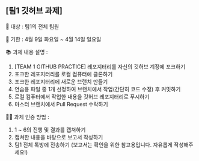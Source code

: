 ## [팀1 깃허브 과제]


🧑 대상 : 팀1의 전체 팀원

📅 기한 : 4월 9일 화요일 ~ 4월 14일 일요일

📚 과제 내용 설명 :

1. [TEAM 1 GITHUB PRACTICE] 레포지터리를 자신의 깃허브 계정에 포크하기
2. 포크한 레포지터리를 로컬 컴퓨터에 클론하기
3. 포크한 레포지터리에 새로운 브랜치 만들기
4. 연습용 파일 중 1개 선정하여 브랜치에서 작업(간단히 코드 수정) 후 커밋하기
5. 로컬 컴퓨터에서 작업한 내용을 깃허브 레포지터리로 푸시하기
6. 마스터 브랜치에서 Pull Request 수락하기

🙋‍♀️ 과제 인증 방법 :

1. 1 ~ 6의 진행 및 결과를 캡쳐하기
2. 캡쳐한 내용을 바탕으로 보고서 작성하기
3. 팀1 전체 톡방에 전송하기
(보고서는 확인을 위한 참고용입니다. 자유롭게 작성해주세요!)

